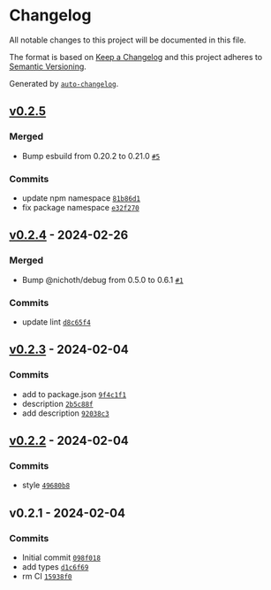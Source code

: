 # Changelog

All notable changes to this project will be documented in this file.

The format is based on [Keep a Changelog](https://keepachangelog.com/en/1.0.0/)
and this project adheres to [Semantic Versioning](https://semver.org/spec/v2.0.0.html).

Generated by [`auto-changelog`](https://github.com/CookPete/auto-changelog).

## [v0.2.5](https://github.com/bicycle-codes/catch-links/compare/v0.2.4...v0.2.5)

### Merged

- Bump esbuild from 0.20.2 to 0.21.0 [`#5`](https://github.com/bicycle-codes/catch-links/pull/5)

### Commits

- update npm namespace [`81b86d1`](https://github.com/bicycle-codes/catch-links/commit/81b86d1f367cf38a15819ae6872d6dc8ea27036d)
- fix package namespace [`e32f270`](https://github.com/bicycle-codes/catch-links/commit/e32f270d6d6dd4198b1e2642cd49f740db2a69c2)

## [v0.2.4](https://github.com/bicycle-codes/catch-links/compare/v0.2.3...v0.2.4) - 2024-02-26

### Merged

- Bump @nichoth/debug from 0.5.0 to 0.6.1 [`#1`](https://github.com/bicycle-codes/catch-links/pull/1)

### Commits

- update lint [`d8c65f4`](https://github.com/bicycle-codes/catch-links/commit/d8c65f4cf7669b2fc3146a0d82213e4412907f77)

## [v0.2.3](https://github.com/bicycle-codes/catch-links/compare/v0.2.2...v0.2.3) - 2024-02-04

### Commits

- add to package.json [`9f4c1f1`](https://github.com/bicycle-codes/catch-links/commit/9f4c1f1da3e6652e9d98454967f6a35d4c37c656)
- description [`2b5c88f`](https://github.com/bicycle-codes/catch-links/commit/2b5c88f3a7fb5073b6e9bd7cc2260de15639c925)
- add description [`92038c3`](https://github.com/bicycle-codes/catch-links/commit/92038c3ec7f16766d6adc45427297833a8275d3b)

## [v0.2.2](https://github.com/bicycle-codes/catch-links/compare/v0.2.1...v0.2.2) - 2024-02-04

### Commits

- style [`49680b8`](https://github.com/bicycle-codes/catch-links/commit/49680b8a509c44f3efebd472174f1823addfdb79)

## v0.2.1 - 2024-02-04

### Commits

- Initial commit [`098f018`](https://github.com/bicycle-codes/catch-links/commit/098f018202f5d592394dde2bff161b488a1041b6)
- add types [`d1c6f69`](https://github.com/bicycle-codes/catch-links/commit/d1c6f69e18165b6083f78003de4dfe6f2c355bf8)
- rm CI [`15938f0`](https://github.com/bicycle-codes/catch-links/commit/15938f0f1253c60c67eb092b7a2c19bb8efd91ed)

